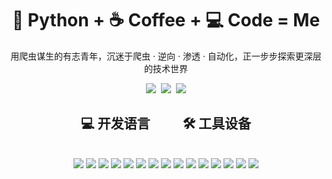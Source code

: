 <h1 align="center">🐍 Python + ☕ Coffee + 💻 Code = Me</h1>
<p align='center'>
  用爬虫谋生的有志青年，沉迷于爬虫 · 逆向 · 渗透 · 自动化，正一步步探索更深层的技术世界
</p>

<div align="center">
  <a href="https://www.jiangongfang.top"><img src="https://img.shields.io/badge/Web-%E4%B8%AA%E4%BA%BA%E7%BD%91%E7%AB%99-blue?style=flat&logo=google-chrome&logoColor=white"></a>&nbsp;
  <a href="https://x.com/xiaomuge898/"><img src="https://img.shields.io/badge/Twitter-推特-1B1B1B?style=flat&logo=x&logoColor=white" /></a>&nbsp;
  <a href="https://blog.csdn.net/weixin_46625757"><img src="https://img.shields.io/badge/CSDN-博客-DC143C?style=flat&logo=csdn&logoColor=white" /></a>
</div>

<div align="center">
    <h2>💻 开发语言 &emsp;&emsp; 🛠️ 工具设备</h2>
    <br/>
    <img src="https://img.shields.io/badge/-HTML5-FF6C00?style=flat&logo=html5&logoColor=white" />
    <img src="https://img.shields.io/badge/-JavaScript-F7DF1E?style=flat&logo=javascript&logoColor=black" />
    <img src="https://img.shields.io/badge/-Python-306998?style=flat&logo=Python&logoColor=white" />
    <img src="https://img.shields.io/badge/-Node.js-339933?style=flat&logo=Node.js&logoColor=white" />
    <img src="https://img.shields.io/badge/-MySQL-4479A1?style=flat&logo=MySQL&logoColor=white" />
    <img src="https://img.shields.io/badge/-Redis-DC382D?style=flat&logo=Redis&logoColor=white" />
    <img src="https://img.shields.io/badge/-Nginx-009639?style=flat&logo=Nginx&logoColor=white" />
    <img src="https://img.shields.io/badge/-Docker-2496ED?style=flat&logo=Docker&logoColor=white" />
    <img src="https://img.shields.io/badge/-Linux-FCC624?style=flat&logo=Linux&logoColor=black" />
    <img src="https://img.shields.io/badge/-Git-F05032?style=flat&logo=git&logoColor=white" />
    <img src="https://img.shields.io/badge/-GitHub-181717?style=flat&logo=github&logoColor=white" />
    <img src="https://img.shields.io/badge/-PyCharm-000000?style=flat&logo=PyCharm&logoColor=white" />
    <img src="https://img.shields.io/badge/-QT-41CD52?style=flat&logo=QT&logoColor=white" />
    <img src="https://img.shields.io/badge/-Fiddler-3399FF?style=flat&logo=Fiddler&logoColor=white" />
    <img src="https://img.shields.io/badge/-Clash%20Verge-FF4500?style=flat&logo=Clash&logoColor=white" />
</div>